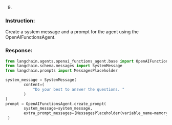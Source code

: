 9.
### Instruction:
Create a system message and a prompt for the agent using the OpenAIFunctionsAgent.

### Response:
```python
from langchain.agents.openai_functions_agent.base import OpenAIFunctionsAgent
from langchain.schema.messages import SystemMessage
from langchain.prompts import MessagesPlaceholder

system_message = SystemMessage(
        content=(
            "Do your best to answer the questions. "
        )
)
prompt = OpenAIFunctionsAgent.create_prompt(
        system_message=system_message,
        extra_prompt_messages=[MessagesPlaceholder(variable_name=memory_key)]
 )
```